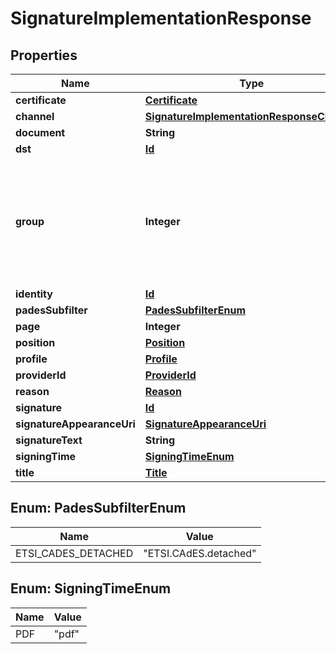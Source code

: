 

# SignatureImplementationResponse

## Properties

Name | Type | Description | Notes
------------ | ------------- | ------------- | -------------
**certificate** | [**Certificate**](Certificate.md) |  |  [optional]
**channel** | [**SignatureImplementationResponseChannel**](SignatureImplementationResponseChannel.md) |  |  [optional]
**document** | **String** |  |  [optional]
**dst** | [**Id**](Id.md) |  |  [optional]
**group** | **Integer** | Number of the groups which the signer belongs during digital signature transaction creation |  [optional]
**identity** | [**Id**](Id.md) |  |  [optional]
**padesSubfilter** | [**PadesSubfilterEnum**](#PadesSubfilterEnum) |  |  [optional]
**page** | **Integer** |  |  [optional]
**position** | [**Position**](Position.md) |  |  [optional]
**profile** | [**Profile**](Profile.md) |  |  [optional]
**providerId** | [**ProviderId**](ProviderId.md) |  |  [optional]
**reason** | [**Reason**](Reason.md) |  |  [optional]
**signature** | [**Id**](Id.md) |  |  [optional]
**signatureAppearanceUri** | [**SignatureAppearanceUri**](SignatureAppearanceUri.md) |  |  [optional]
**signatureText** | **String** |  |  [optional]
**signingTime** | [**SigningTimeEnum**](#SigningTimeEnum) |  |  [optional]
**title** | [**Title**](Title.md) |  |  [optional]



## Enum: PadesSubfilterEnum

Name | Value
---- | -----
ETSI_CADES_DETACHED | &quot;ETSI.CAdES.detached&quot;



## Enum: SigningTimeEnum

Name | Value
---- | -----
PDF | &quot;pdf&quot;



